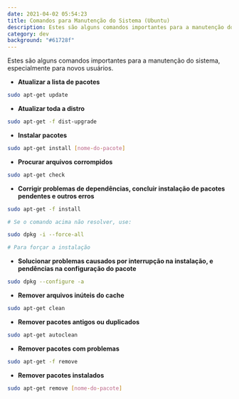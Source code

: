 ```yaml
---
date: 2021-04-02 05:54:23
title: Comandos para Manutenção do Sistema (Ubuntu)
description: Estes são alguns comandos importantes para a manutenção do sistema, especialmente para novos usuários.
category: dev
background: "#61728f"
---
```


Estes são alguns comandos importantes para a manutenção do sistema, especialmente para novos usuários.

- **Atualizar a lista de pacotes**

```bash
sudo apt-get update
```

- **Atualizar toda a distro**

```bash
sudo apt-get -f dist-upgrade
```

- **Instalar pacotes**

```bash
sudo apt-get install [nome-do-pacote]
```

- **Procurar arquivos corrompidos**

```bash
sudo apt-get check
```

- **Corrigir problemas de dependências, concluir instalação de pacotes pendentes e outros erros**

```bash
sudo apt-get -f install

# Se o comando acima não resolver, use:

sudo dpkg -i --force-all

# Para forçar a instalação
```

- **Solucionar problemas causados por interrupção na instalação, e pendências na configuração do pacote**

```bash
sudo dpkg --configure -a
```

- **Remover arquivos inúteis do cache**

```bash
sudo apt-get clean
```

- **Remover pacotes antigos ou duplicados**

```bash
sudo apt-get autoclean
```

- **Remover pacotes com problemas**

```bash
sudo apt-get -f remove
```

- **Remover pacotes instalados**

```bash
sudo apt-get remove [nome-do-pacote]
```